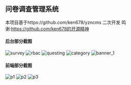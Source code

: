 ## 问卷调查管理系统
本项目基于https://github.com/ken678/yzncms 二次开发
鸣谢:https://github.com/ken678的开源精神

#### 后台部分截图
![survey](https://github.com/user-attachments/assets/e7218f28-3a6c-45c0-9eef-102724c67616)
![rbac](https://github.com/user-attachments/assets/b035a8ce-04f2-4b8a-99c1-e0e2457cac9d)
![questing](https://github.com/user-attachments/assets/d25c3dd3-897e-4cc2-9aa5-a7d762ae1dc3)
![category](https://github.com/user-attachments/assets/0fc6ad9d-8e2c-4e9c-9ff7-457784cd41e2)
![banner_1](https://github.com/user-attachments/assets/2858007d-3e8b-4044-9a7f-11900b319e79)

#### 前端部分截图
![p1](https://github.com/user-attachments/assets/c7940bd0-5d8b-4716-852d-9a0327b39e87)
![p2](https://github.com/user-attachments/assets/e483edb0-b1af-444c-a3a4-2979f7ba494f)
![p3](https://github.com/user-attachments/assets/55480ee7-21fb-4b56-87d8-2acf4e885fad)

